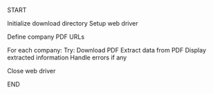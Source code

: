 START

Initialize download directory
Setup web driver

Define company PDF URLs

For each company:
    Try:
        Download PDF
        Extract data from PDF
        Display extracted information
    Handle errors if any

Close web driver

END
